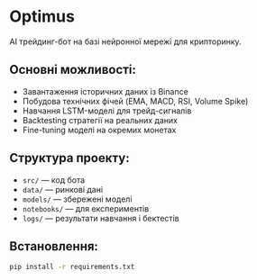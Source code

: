 # Optimus

AI трейдинг-бот на базі нейронної мережі для крипторинку.

## Основні можливості:
- Завантаження історичних даних із Binance
- Побудова технічних фічей (EMA, MACD, RSI, Volume Spike)
- Навчання LSTM-моделі для трейд-сигналів
- Backtesting стратегії на реальних даних
- Fine-tuning моделі на окремих монетах

## Структура проекту:
- `src/` — код бота
- `data/` — ринкові дані
- `models/` — збережені моделі
- `notebooks/` — для експериментів
- `logs/` — результати навчання і бектестів

## Встановлення:
```bash
pip install -r requirements.txt
